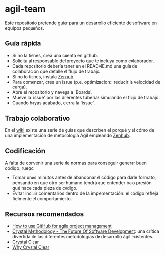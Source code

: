 # agil-team

  Este repositorio pretende guiar para un desarrollo eficiente de software en equipos pequeños.

## Guía rápida
  - Si no la tienes, crea una cuenta en github.
  - Solicita al responsable del proyecto que te incluya como colaborador.
  - Cada repositorio debería tener en el README.md una guía de colaboración que detalle el flujo de trabajo.
  - Si no lo tienes, instala [Zenhub](https://www.zenhub.com/)
  - Para comenzar, crea un issue (p.e. optimizacion:: reducir la velocidad de carga).
  - Abre el repositorio y navega a 'Boards'.
  - Mueve la 'issue' por las diferentes tuberías simulando el flujo de trabajo.
  - Cuando hayas acabado, cierra la 'issue'.

## Trabajo colaborativo

  En el [wiki](https://github.com/haicku/buenas-practicas/wiki) existe una serie de guías que describen el porqué
  y el cómo de una implementación de metodología Ágil empleando [Zenhub](https://www.zenhub.com/).

## Codificación
  A falta de convenir una serie de normas para conseguir generar buen código, ruego:
  - Tomar unos minutos antes de abandonar el código para darle formato, pensando en que otro ser humano
  tendrá que entender bajo presión qué hace cada pieza de código.
  - Evitar incluir comentarios dentro de la implementación: el código refleja fielmente el comportamiento.

## Recursos recomendados

  - [How to use GitHub for agile project management](https://www.zenhub.com/blog/how-to-use-github-agile-project-management/?utm_source=mixpanel&utm_medium=medium&utm_content=users&utm_campaign=ebook1)
  - [Crystal Methodology - The Future Of Software Development](https://youtu.be/QRg9R4eaqBk): una crítica divertida de las diferentes metodologías de desarrollo ágil existentes.
  - [Crystal Clear ](https://en.wikipedia.org/wiki/Crystal_Clear_(software_development))
  - [Why Crystal Clear](http://agilekiwi.com/other/agile/crystal-clear-methodology)
